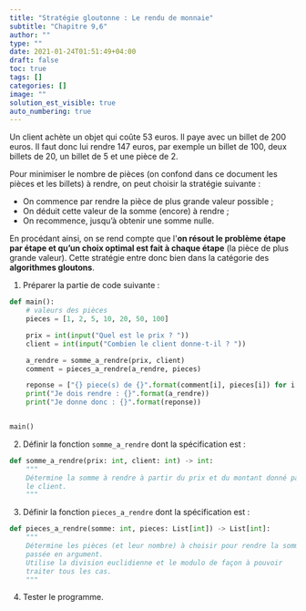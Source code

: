 ```yaml
---
title: "Stratégie gloutonne : Le rendu de monnaie"
subtitle: "Chapitre 9,6"
author: ""
type: ""
date: 2021-01-24T01:51:49+04:00
draft: false
toc: true
tags: []
categories: []
image: ""
solution_est_visible: true
auto_numbering: true
---
```


Un client achète un objet qui coûte 53 euros. Il paye avec un billet de 200 euros. Il faut donc lui rendre 147 euros, par exemple un billet de 100, deux billets de 20, un billet de 5 et une pièce de 2.

Pour minimiser le nombre de pièces (on confond dans ce document les pièces et les billets) à rendre, on peut choisir la stratégie suivante :

- On commence par rendre la pièce de plus grande valeur possible ;
- On déduit cette valeur de la somme (encore) à rendre ;
- On recommence, jusqu’à obtenir une somme nulle.

En procédant ainsi, on se rend compte que l'**on résout le problème étape par étape et qu’un choix optimal est fait à chaque étape** (la pièce de plus grande valeur). Cette stratégie entre donc bien dans la catégorie des **algorithmes gloutons**.

1. Préparer la partie de code suivante : 
```python
def main():
    # valeurs des pièces
    pieces = [1, 2, 5, 10, 20, 50, 100]

    prix = int(input("Quel est le prix ? "))
    client = int(input("Combien le client donne-t-il ? "))

    a_rendre = somme_a_rendre(prix, client)
    comment = pieces_a_rendre(a_rendre, pieces)

    reponse = ["{} piece(s) de {}".format(comment[i], pieces[i]) for i in range(len(pieces))]
    print("Je dois rendre : {}".format(a_rendre))
    print("Je donne donc : {}".format(reponse))


main()
``` 

2. Définir la fonction `somme_a_rendre` dont la spécification est :
```python
def somme_a_rendre(prix: int, client: int) -> int:
    """
    Détermine la somme à rendre à partir du prix et du montant donné par
    le client.
    """
```

3. Définir la fonction `pieces_a_rendre` dont la spécification est :
```python
def pieces_a_rendre(somme: int, pieces: List[int]) -> List[int]:
    """
    Détermine les pièces (et leur nombre) à choisir pour rendre la somme
    passée en argument.
    Utilise la division euclidienne et le modulo de façon à pouvoir
    traiter tous les cas.
    """
```

4. Tester le programme.